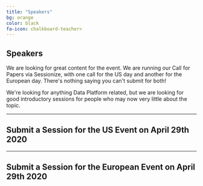 ```yaml
---
title: "Speakers"
bg: orange
color: black
fa-icon: chalkboard-teacher>
---
```


## Speakers

We are looking for great content for the event. We are running our Call for Papers via Sessionize, with one call for the US day and another for the European day. There's nothing saying you can't submit for both!

We're looking for anything Data Platform related, but we are looking for good introductory sessions for people who may now very little about the topic.


-------------------------


## Submit a Session for the US Event on April 29th 2020


-------------------------


## Submit a Session for the European Event on April 29th 2020



